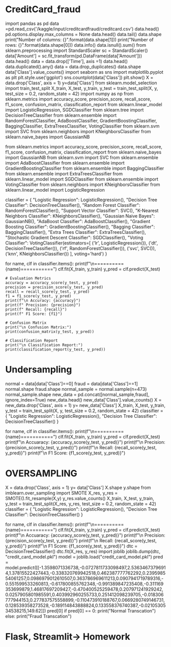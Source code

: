 # CreditCard_fraud

import pandas as pd
data =pd.read_csv('/kaggle/input/creditcardfraud/creditcard.csv')
data.head()
pd.options.display.max_columns = None
data.head()
data.tail()
data.shape
print("Number of columns: {}".format(data.shape[1]))
print("Number of rows: {}".format(data.shape[0]))
data.info()
data.isnull().sum()
from sklearn.preprocessing import StandardScaler
sc = StandardScaler()
data['Amount'] = sc.fit_transform(pd.DataFrame(data['Amount']))
data.head()
data = data.drop(['Time'], axis =1)
data.head()
data.duplicated().any()
data = data.drop_duplicates()
data.shape
data['Class'].value_counts()
import seaborn as sns
import matplotlib.pyplot as plt
plt.style.use('ggplot')
sns.countplot(data['Class'])
plt.show()
X = data.drop('Class', axis = 1)
y=data['Class']
from sklearn.model_selection import train_test_split
X_train, X_test, y_train, y_test = train_test_split(X, y, test_size = 0.2, random_state = 42)
import numpy as np
from sklearn.metrics import accuracy_score, precision_score, recall_score, f1_score, confusion_matrix, classification_report
from sklearn.linear_model import LogisticRegression, SGDClassifier
from sklearn.tree import DecisionTreeClassifier
from sklearn.ensemble import RandomForestClassifier, AdaBoostClassifier, GradientBoostingClassifier, BaggingClassifier, ExtraTreesClassifier, VotingClassifier
from sklearn.svm import SVC
from sklearn.neighbors import KNeighborsClassifier
from sklearn.naive_bayes import GaussianNB

from sklearn.metrics import accuracy_score, precision_score, recall_score, f1_score, confusion_matrix, classification_report
from sklearn.naive_bayes import GaussianNB
from sklearn.svm import SVC
from sklearn.ensemble import AdaBoostClassifier
from sklearn.ensemble import GradientBoostingClassifier
from sklearn.ensemble import BaggingClassifier
from sklearn.ensemble import ExtraTreesClassifier
from sklearn.linear_model import SGDClassifier
from sklearn.ensemble import VotingClassifier
from sklearn.neighbors import KNeighborsClassifier
from sklearn.linear_model import LogisticRegression

classifier = {
    "Logistic Regression": LogisticRegression(),
    "Decision Tree Classifier": DecisionTreeClassifier(),
    "Random Forest Classifier": RandomForestClassifier(),
    "Support Vector Classifier": SVC(),
    "K-Nearest Neighbors Classifier": KNeighborsClassifier(),
    "Gaussian Naive Bayes": GaussianNB(),
    "AdaBoost Classifier": AdaBoostClassifier(),
    "Gradient Boosting Classifier": GradientBoostingClassifier(),
    "Bagging Classifier": BaggingClassifier(),
    "Extra Trees Classifier": ExtraTreesClassifier(),
    "Stochastic Gradient Descent Classifier": SGDClassifier(),
    "Voting Classifier": VotingClassifier(estimators=[
        ('lr', LogisticRegression()),
        ('dt', DecisionTreeClassifier()),
        ('rf', RandomForestClassifier()),
        ('svc', SVC()),
        ('knn', KNeighborsClassifier())
    ], voting='hard')
}

for name, clf in classifier.items():
    print(f"\n=========={name}===========")
    clf.fit(X_train, y_train)
    y_pred = clf.predict(X_test)
    
    # Evaluation Metrics
    accuracy = accuracy_score(y_test, y_pred)
    precision = precision_score(y_test, y_pred)
    recall = recall_score(y_test, y_pred)
    f1 = f1_score(y_test, y_pred)
    print(f"\n Accuracy: {accuracy}")
    print(f" Precision: {precision}")
    print(f" Recall: {recall}")
    print(f" F1 Score: {f1}")
    
    # Confusion Matrix
    print("\n Confusion Matrix:")
    print(confusion_matrix(y_test, y_pred))
    
    # Classification Report
    print("\n Classification Report:")
    print(classification_report(y_test, y_pred))

# Undersampling
normal = data[data['Class']==0]
fraud = data[data['Class']==1]
normal.shape
fraud.shape
normal_sample = normal.sample(n=473)
normal_sample.shape
new_data = pd.concat([normal_sample,fraud], ignore_index=True)
new_data.head()
new_data['Class'].value_counts()
X = new_data.drop('Class', axis = 1)
y= new_data['Class']
X_train, X_test, y_train, y_test = train_test_split(X, y, test_size = 0.2, random_state = 42)
classifier = {
    "Logistic Regression": LogisticRegression(),
    "Decision Tree Classifier": DecisionTreeClassifier()
}

for name, clf in classifier.items():
    print(f"\n=========={name}===========")
    clf.fit(X_train, y_train)
    y_pred = clf.predict(X_test)
    print(f"\n Accuaracy: {accuracy_score(y_test, y_pred)}")
    print(f"\n Precision: {precision_score(y_test, y_pred)}")
    print(f"\n Recall: {recall_score(y_test, y_pred)}")
    print(f"\n F1 Score: {f1_score(y_test, y_pred)}")
# OVERSAMPLING
X = data.drop('Class', axis = 1)
y= data['Class']
X.shape
y.shape
from imblearn.over_sampling import SMOTE
X_res, y_res = SMOTE().fit_resample(X,y)
y_res.value_counts()
X_train, X_test, y_train, y_test = train_test_split(X_res, y_res, test_size = 0.2, random_state = 42)
classifier = {
    "Logistic Regression": LogisticRegression(),
    "Decision Tree Classifier": DecisionTreeClassifier()
}

for name, clf in classifier.items():
    print(f"\n=========={name}===========")
    clf.fit(X_train, y_train)
    y_pred = clf.predict(X_test)
    print(f"\n Accuaracy: {accuracy_score(y_test, y_pred)}")
    print(f"\n Precision: {precision_score(y_test, y_pred)}")
    print(f"\n Recall: {recall_score(y_test, y_pred)}")
    print(f"\n F1 Score: {f1_score(y_test, y_pred)}")
dtc = DecisionTreeClassifier()
dtc.fit(X_res, y_res)
import joblib
joblib.dump(dtc, "credit_card_model.pkl")
model = joblib.load("credit_card_model.pkl")
pred = model.predict([[-1.3598071336738,-0.0727811733098497,2.53634673796914,1.37815522427443,-0.338320769942518,0.462387777762292,0.239598554061257,0.0986979012610507,0.363786969611213,0.0907941719789316,-0.551599533260813,-0.617800855762348,-0.991389847235408,-0.311169353699879,1.46817697209427,-0.470400525259478,0.207971241929242,0.0257905801985591,0.403992960255733,0.251412098239705,-0.018306777944153,0.277837575558899,-0.110473910188767,0.0669280749146731,0.128539358273528,-0.189114843888824,0.133558376740387,-0.0210530534538215,149.62]])
pred[0]
if pred[0] == 0:
    print("Normal Transcation")
else:
    print("Fraud Transcation")
# Flask, Streamlit-> Homework
